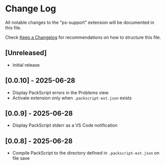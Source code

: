 # Change Log

All notable changes to the "ps-support" extension will be documented in this file.

Check [Keep a Changelog](http://keepachangelog.com/) for recommendations on how to structure this file.

## [Unreleased]
- Initial release

## [0.0.10] - 2025-06-28
- Display PackScript errors in the Problems view
- Activate extension only when `.packscript-ext.json` exists

## [0.0.9] - 2025-06-28
- Display PackScript stderr as a VS Code notification

## [0.0.8] - 2025-06-28
- Compile PackScript to the directory defined in `.packscript-ext.json` on file save
